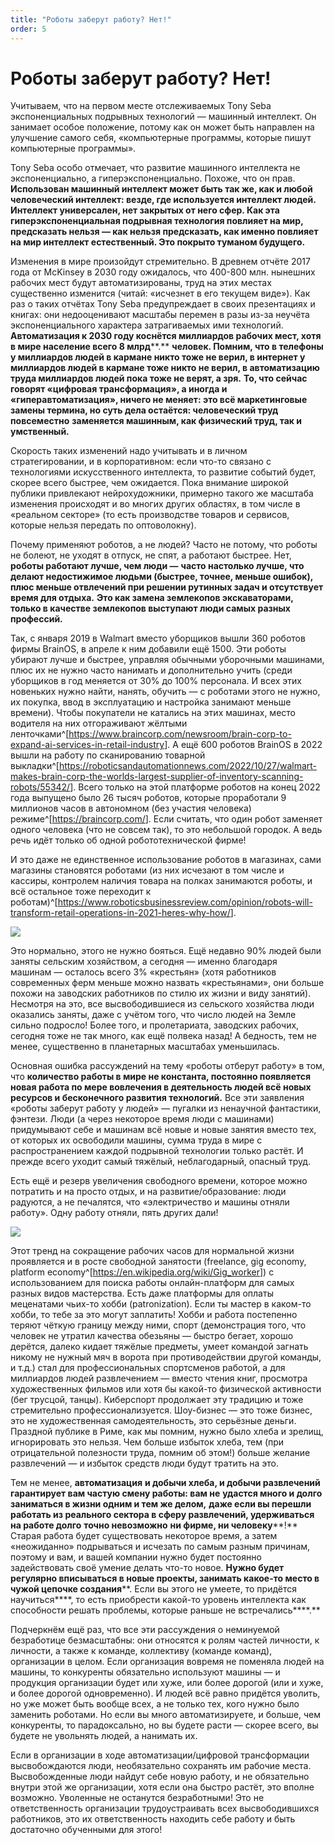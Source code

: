 ```yaml
---
title: "Роботы заберут работу? Нет!"
order: 5
---
```


# Роботы заберут работу? Нет!

Учитываем, что на первом месте отслеживаемых Tony Seba экспоненциальных подрывных технологий — машинный интеллект. Он занимает особое положение, потому как он может быть направлен на улучшение самого себя, «компьютерные программы, которые пишут компьютерные программы».

Tony Seba особо отмечает, что развитие машинного интеллекта не экспоненциально, а гиперэкспоненциально. Похоже, что он прав. **Использован машинный интеллект может быть так же, как и любой человеческий интеллект: везде, где используется интеллект людей. Интеллект универсален, нет закрытых от него сфер. Как эта гиперэкспоненциальная подрывная технология повлияет на мир, предсказать нельзя — как нельзя предсказать, как именно повлияет на мир интеллект естественный. Это покрыто туманом будущего.**

Изменения в мире произойдут стремительно. В древнем отчёте 2017 года от McKinsey в 2030 году ожидалось, что 400-800 млн. нынешних рабочих мест будут автоматизированы, труд на этих местах существенно изменится (читай: «исчезнет в его текущем виде»). Как раз о таких отчётах Tony Seba предупреждает в своих презентациях и книгах: они недооценивают масштабы перемен в разы из-за неучёта экспоненциального характера затрагиваемых ими технологий. **А****втоматизация к 2030 году коснётся миллиардов рабочих мест****, хотя в мире население всего 8 млрд****.** **человек. Помним, что в телефоны у миллиардов людей в кармане никто тоже не верил, в интернет у миллиардов людей в кармане тоже никто не верил, в автоматизацию труда миллиардов людей пока тоже не верят, а зря.** **То, что сейчас говорят «цифровая трансформация», а иногда и «гиперавтоматизация», ничего не меняет: это всё маркетинговые замены термина, но суть дела остаётся: человеческий труд** **повсеместно** **заменяется машинным, как физический труд, так и умственный.**

Скорость таких изменений надо учитывать и в личном стратегировании, и в корпоративном: если что-то связано с технологиями искусственного интеллекта, то развитие событий будет, скорее всего быстрее, чем ожидается. Пока внимание широкой публики привлекают нейрохудожники, примерно такого же масштаба изменения происходят и во многих других областях, в том числе в «реальном секторе» (то есть производстве товаров и сервисов, которые нельзя передать по оптоволокну).

Почему применяют роботов, а не людей? Часто не потому, что роботы не болеют, не уходят в отпуск, не спят, а работают быстрее. Нет, **роботы работают лучше, чем люди —** **часто настолько лучше, что** **делают недостижимое людьми (быстрее, точнее, меньше ошибок), плюс меньше отвлечений при решении рутинных задач и отсутствует время для отдыха.** **Это как замена землекопов экскаваторами, только в качестве землекопов выступают люди самых разных профессий.**

Так, с января 2019 в Walmart вместо уборщиков вышли 360 роботов фирмы BrainOS, в апреле к ним добавили ещё 1500. Эти роботы убирают лучше и быстрее, управляя обычными уборочными машинами, плюс их не нужно часто нанимать и дополнительно учить (среди уборщиков в год меняется от 30% до 100% персонала. И всех этих новеньких нужно найти, нанять, обучить — с роботами этого не нужно, их покупка, ввод в эксплуатацию и настройка занимают меньше времени). Чтобы покупатели не катались на этих машинах, место водителя на них отгораживают жёлтыми ленточками^[<https://www.braincorp.com/newsroom/brain-corp-to-expand-ai-services-in-retail-industry>]. А ещё 600 роботов BrainOS в 2022 вышли на работу по сканированию товарной выкладки^[<https://roboticsandautomationnews.com/2022/10/27/walmart-makes-brain-corp-the-worlds-largest-supplier-of-inventory-scanning-robots/55342/>]. Всего только на этой платформе роботов на конец 2022 года выпущено было 26 тысяч роботов, которые проработали 9 миллионов часов в автономном (без участия человека) режиме^[<https://braincorp.com/>]. Если считать, что один робот заменяет одного человека (что не совсем так), то это небольшой городок. А ведь речь идёт только об одной робототехнической фирме!

И это даже не единственное использование роботов в магазинах, сами магазины становятся роботами (из них исчезают в том числе и кассиры, контролем наличия товара на полках занимаются роботы, и всё остальное тоже переходит к роботам)^[<https://www.roboticsbusinessreview.com/opinion/robots-will-transform-retail-operations-in-2021-heres-why-how/>].

![](/ru/systems-management/34.png)

Это нормально, этого не нужно бояться. Ещё недавно 90% людей были заняты сельским хозяйством, а сегодня — именно благодаря машинам — осталось всего 3% «крестьян» (хотя работников современных ферм меньше можно назвать «крестьянами», они больше похожи на заводских работников по стилю их жизни и виду занятий). Несмотря на это, все высвободившиеся из сельского хозяйства люди оказались заняты, даже с учётом того, что число людей на Земле сильно подросло! Более того, и пролетариата, заводских рабочих, сегодня тоже не так много, как ещё полвека назад! А бедность, тем не менее, существенно в планетарных масштабах уменьшилась.

Основная ошибка рассуждений на тему «роботы отберут работу» в том, что **количество работы в мире не константа, постоянно появляется новая работа по мере вовлечения в деятельность людей всё новых ресурсов и бесконечного развития технологий.** Все эти заявления «роботы заберут работу у людей» — пугалки из ненаучной фантастики, фэнтези. Люди (а через некоторое время люди с машинами) придумывают себе и машинам всё новые и новые занятия вместо тех, от которых их освободили машины, сумма труда в мире с распространением каждой подрывной технологии только растёт. И прежде всего уходит самый тяжёлый, неблагодарный, опасный труд.

Есть ещё и резерв увеличения свободного времени, которое можно потратить и на просто отдых, и на развитие/образование: люди радуются, а не печалятся, что «электричество и машины отняли работу». Одну работу отняли, пять других дали!

![](/ru/systems-management/35.png)

Этот тренд на сокращение рабочих часов для нормальной жизни проявляется и в росте свободной занятости (freelance, gig economy, platform economy^[<https://en.wikipedia.org/wiki/Gig_worker>]) с использованием для поиска работы онлайн-платформ для самых разных видов мастерства. Есть даже платформы для оплаты меценатами чьих-то хобби (patronization). Если ты мастер в каком-то хобби, то тебе за это могут заплатить! Хобби и работа постепенно теряют чёткую границу между ними, спорт (демонстрация того, что человек не утратил качества обезьяны — быстро бегает, хорошо дерётся, далеко кидает тяжёлые предметы, умеет командой загнать никому не нужный мяч в ворота при противодействии другой команды, и т.д.) стал для профессиональных спортсменов работой, а для миллиардов людей развлечением — вместо чтения книг, просмотра художественных фильмов или хотя бы какой-то физической активности (бег трусцой, танцы). Киберспорт продолжает эту традицию и тоже стремительно профессионализуется. Шоу-бизнес — это тоже бизнес, это не художественная самодеятельность, это серьёзные деньги. Праздной публике в Риме, как мы помним, нужно было хлеба и зрелищ, игнорировать это нельзя. Чем больше избыток хлеба, тем (при отрицательной полезности труда, помним об этом!) больше желание развлечений — и избыток средств люди будут тратить на это.

Тем не менее, **автоматизация** **и добычи хлеба, и добычи развлечений** **гарантирует вам частую смену работы: вам не** **удастся много и долго заниматься в жизни одним и тем же делом,** **даже если вы перешли работать из реального сектора в сферу развлечений, удерживаться на работе долго** **точно невозможно** **ни фирме, ни человеку****!** Старая работа будет существовать некоторое время, а затем «неожиданно» подрываться и исчезать по самым разным причинам, поэтому и вам, и вашей компании нужно будет постоянно задействовать своё умение делать что-то новое. **Н****ужно будет регулярно вписываться в новые проекты****, занимать какое-то место в чужой цепочке создания****. Если вы этого не умеете, то придётся научиться****, то есть приобрести какой-то уровень интеллекта как способности решать проблемы, которые раньше не встречались****.**

Подчеркнём ещё раз, что все эти рассуждения о неминуемой безработице безмасштабны: они относятся к ролям частей личности, к личности, а также к команде, коллективу (команде команд), организации в целом. Если организация вовремя не поменяла людей на машины, то конкуренты обязательно используют машины — и продукция организации будет или хуже, или более дорогой (или и хуже, и более дорогой одновременно). И людей всё равно придётся уволить, но уже может быть вообще всех, а не только тех, кого нужно было заменить роботами. Но если вы много автоматизируете, и больше, чем конкуренты, то парадоксально, но вы будете расти — скорее всего, вы будете не увольнять людей, а нанимать их.

Если в организации в ходе автоматизации/цифровой трансформации высвобождаются люди, необязательно сохранять им рабочие места. Высвобожденные люди найдут себе новую работу, и не обязательно внутри этой же организации, хотя если она быстро растёт, это вполне возможно. Уволенные не останутся безработными! Это не ответственность организации трудоустраивать всех высвободившихся работников, это их ответственность находить себе работу и быть достаточно обученными для этого!